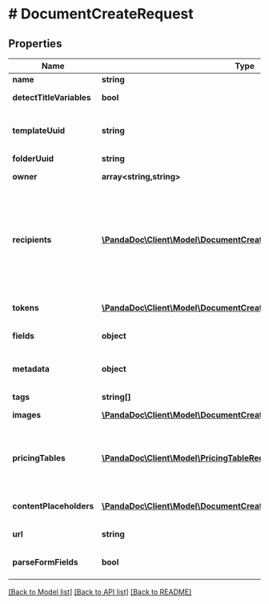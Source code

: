 # # DocumentCreateRequest

## Properties

Name | Type | Description | Notes
------------ | ------------- | ------------- | -------------
**name** | **string** | Name the document you are creating. | [optional]
**detectTitleVariables** | **bool** | Set this parameter as true if you want to detect title variables in the document. | [optional]
**templateUuid** | **string** | ID of the template you want to use. You can copy it from an in-app template URL such as &#x60;https://app.pandadoc.com/a/#/templates/{ID}/content&#x60;. A template ID is also obtained by listing templates. | [optional]
**folderUuid** | **string** | ID of the folder where the created document should be stored. | [optional]
**owner** | **array<string,string>** | You can set an owner of a document as an &#x60;email&#x60; or &#x60;membership_id&#x60; | [optional]
**recipients** | [**\PandaDoc\Client\Model\DocumentCreateRequestRecipients[]**](DocumentCreateRequestRecipients.md) | The list of recipients you&#39;re sending the document to. Every object must contain the &#x60;email&#x60; parameter. The &#x60;role&#x60;, &#x60;first_name&#x60; and &#x60;last_name&#x60; parameters are optional. If the &#x60;role&#x60; parameter is passed, a person is assigned all fields matching their corresponding role. If a role was not passed, a person receives a read-only link to view the document. If the &#x60;first_name&#x60; and &#x60;last_name&#x60; are not passed, the system does this 1. Creates a new contact, if none exists with the given &#x60;email&#x60;; or 2. Gets the existing contact with the given &#x60;email&#x60; that already exists. | [optional]
**tokens** | [**\PandaDoc\Client\Model\DocumentCreateByTemplateRequestTokens[]**](DocumentCreateByTemplateRequestTokens.md) | You can pass a list of tokens/values to pre-fill tokens used in a template. Name is a token name in a template. Value is a real value you would like to replace a token with. | [optional]
**fields** | **object** | You can pass a list of fields/values to pre-fill fields used in a template. Please note Signature field can&#39;t be pre-filled. | [optional]
**metadata** | **object** | You can pass arbitrary data in the key-value format to associate custom information with a document. This information is returned in any API requests for the document details by id. | [optional]
**tags** | **string[]** | Mark your document with one or several tags. | [optional]
**images** | [**\PandaDoc\Client\Model\DocumentCreateRequestImages[]**](DocumentCreateRequestImages.md) | You can pass a list of images to image blocks (one image in one block) for replacement. | [optional]
**pricingTables** | [**\PandaDoc\Client\Model\PricingTableRequest[]**](PricingTableRequest.md) | Information to construct or populate a pricing table can be passed when creating a document. All product information must be passed when creating a new document. Products stored in PandaDoc cannot be used to populate table rows at this time. Keep in mind that this is an array, so multiple table objects can be passed to a document. | [optional]
**contentPlaceholders** | [**\PandaDoc\Client\Model\DocumentCreateRequestContentPlaceholders[]**](DocumentCreateRequestContentPlaceholders.md) | You may replace Content Library Item Placeholders with a few content library items each and pre-fill fields/variables values, pricing table items, and assign recipients to roles from there. | [optional]
**url** | **string** | Use a URL to specify the PDF. We support only URLs starting with https. | [optional]
**parseFormFields** | **bool** | Set this parameter as true if you create a document from a PDF with form fields and as false if you upload a PDF with field tags. | [optional]

[[Back to Model list]](../../README.md#models) [[Back to API list]](../../README.md#endpoints) [[Back to README]](../../README.md)
